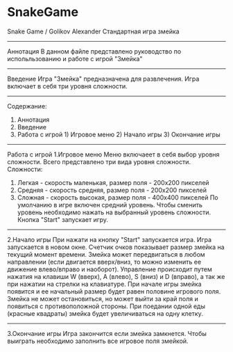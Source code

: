 # SnakeGame
Snake Game / Golikov Alexander 
Стандартная игра змейка
***
Аннотация
В данном файле представлено руководство по испольльзованию и работе с игрой "Змейка"
***
Введение
Игра "Змейка" предназначена для развлечения. Игра включает в себя три уровня сложности.
***
Содержание:
  1) Аннотация
  2) Введение
  3) Работа с игрой
    1) Игровое меню
    2) Начало игры
    3) Окончание игры
***
Работа с игрой
1.Игровое меню
Меню включаеет в себя выбор уровня сложности. Всего представлено три вида уровня сложности.
Сложности:
  1) Легкая - скорость маленькая, размер поля - 200x200 пикселей
  2) Средняя - скорость средняя, размер поля - 200x200 пикселей
  3) Сложная - скорость высокая, размер поля - 400x400 пикселей
По умолчанию в игре включен средний уровень. Чтобы сменить уровень необходимо нажать на выбранный уровень сложности.
Кнопка "Start" запускает игру.
***
2.Начало игры
При нажати на кнопку "Start" запускается игра. Игра запускается в новом окне. Счетчик очков показывает размер змейка на текущий момент времени. Змейка может передвигаться в любом направлении (если двигается вверх/вниз, то можно изменить ее движение влево/вправо и наоборот). Управление происходит путем нажатия на клавиши W (вверх), A (влево), S (вниз) и D (вправо), а так же при нажатии на стрелки на клавиатуре.
При начале игры змейка появится и ее начальный размер будет равен половине игрового поля. Змейка не может остановиться, но может выйти за край поля и появиться с противоположной стороны. При поедании одной еды (красные квадраты) змейка будет увеличиваться на одну клетку.
***
3.Окончание игры
Игра закончится если змейка замкнется.
Чтобы выиграть необходимо заполнить все игровое поля змейкой.
